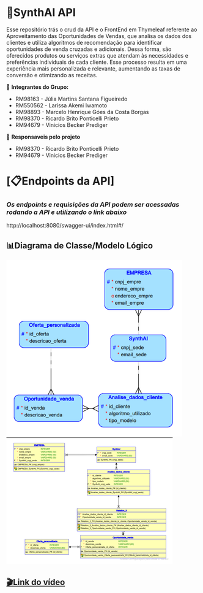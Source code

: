 # 🚀SynthAI API #
Esse repositório trás o crud da API e o FrontEnd em Thymeleaf referente ao Aproveitamento das Oportunidades de Vendas, que analisa os dados dos clientes e utiliza algoritmos de recomendação para identificar oportunidades de venda cruzadas e adicionais. Dessa forma, são oferecidos produtos ou serviços extras que atendam às necessidades e preferências individuais de cada cliente. Esse processo resulta em uma experiência mais personalizada e relevante, aumentando as taxas de conversão e otimizando as receitas.


👥 **Integrantes do Grupo:**

- RM98163 - Júlia Martins Santana Figueiredo
- RM550562 - Larissa Akemi Iwamoto
- RM98893 - Marcelo Henrique Góes da Costa Borgas
- RM98370 - Ricardo Brito Ponticelli Prieto
- RM94679 - Vinicios Becker Prediger

👤 **Responsaveis pelo projeto**

- RM98370 - Ricardo Brito Ponticelli Prieto
- RM94679 - Vinicios Becker Prediger

# [📋Endpoints da API] #

### *Os endpoints e requisições da API podem ser acessadas rodando a API e utilizando o link abaixo* ###
http://localhost:8080/swagger-ui/index.html#/


## 📊Diagrama de Classe/Modelo Lógico 
<img src="./diagramas/diagrama de classes.png">
<img src="./diagramas/diagrama modelo logico.png">

## [🎬Link do vídeo]() ##
